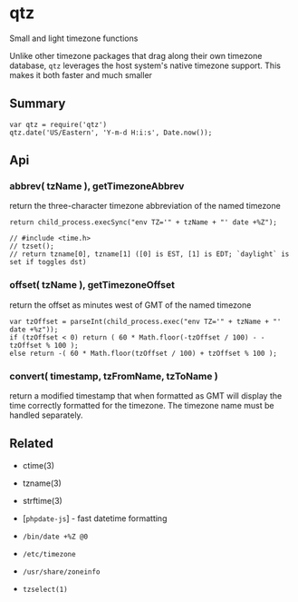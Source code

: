 qtz
===

Small and light timezone functions

Unlike other timezone packages that drag along their own timezone
database, `qtz` leverages the host system's native timezone support.
This makes it both faster and much smaller

Summary
-------

    var qtz = require('qtz')
    qtz.date('US/Eastern', 'Y-m-d H:i:s', Date.now());


Api
---

### abbrev( tzName ), getTimezoneAbbrev

return the three-character timezone abbreviation of the named timezone

    return child_process.execSync("env TZ='" + tzName + "' date +%Z");

    // #include <time.h>
    // tzset();
    // return tzname[0], tzname[1] ([0] is EST, [1] is EDT; `daylight` is set if toggles dst)

### offset( tzName ), getTimezoneOffset

return the offset as minutes west of GMT of the named timezone

    var tzOffset = parseInt(child_process.exec("env TZ='" + tzName + "' date +%z"));
    if (tzOffset < 0) return ( 60 * Math.floor(-tzOffset / 100) - -tzOffset % 100 );
    else return -( 60 * Math.floor(tzOffset / 100) + tzOffset % 100 );

### convert( timestamp, tzFromName, tzToName )

return a modified timestamp that when formatted as GMT will display the
time correctly formatted for the timezone.  The timezone name must be
handled separately.


Related
-------

- ctime(3)
- tzname(3)
- strftime(3)

- [`phpdate-js`] - fast datetime formatting

- `/bin/date +%Z @0`
- `/etc/timezone`
- `/usr/share/zoneinfo`
- `tzselect(1)`
